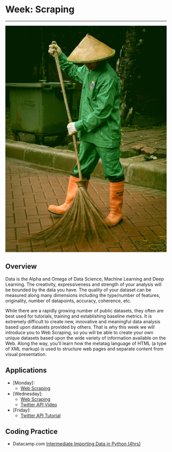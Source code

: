 # Week: Scraping 
<hr>

![Map Image](images/img_iphs290_scrape_alvensia-angela-_N0srPVrfVk-unsplash.jpg)

## Overview

Data is the Alpha and Omega of Data Science, Machine Learning and Deep Learning. The creativity, expressiveness and strength of your analysis will be bounded by the data you have. The quality of your dataset can be measured along many dimensions including the type/number of features, originality, number of datapoints, accuracy, coherence, etc.

While there are a rapidly growing number of public datasets, they often are best used for tutorials, training and establishing baseline metrics. It is extremely difficult to create new, innovative and meaningful data analysis based upon datasets provided by others. That is why this week we will introduce you to Web Scraping, so you will be able to create your own unique datasets based upon the wide variety of information available on the Web. Along the way, you'll learn how the metatag language of HTML (a type of XML markup) is used to structure web pages and separate content from visual presentation.

## Applications

- [Monday]: 
    * [Web Scraping](./scraping.md)
- [Wednesday]: 
    * [Web Scraping](./scraping.md)
    * [Twitter API Video](https://realpython.com/beautiful-soup-web-scraper-python/)
- [Friday]: 
    * [Twitter API Tutorial](./api.md)


## Coding Practice

* Datacamp.com [Intermediate Importing Data in Python (4hrs)](https://app.datacamp.com/learn/courses/web-scraping-with-python)



